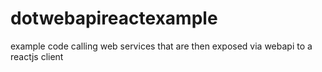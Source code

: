 # dotwebapireactexample
example code calling web services that are then exposed via webapi to a reactjs client

